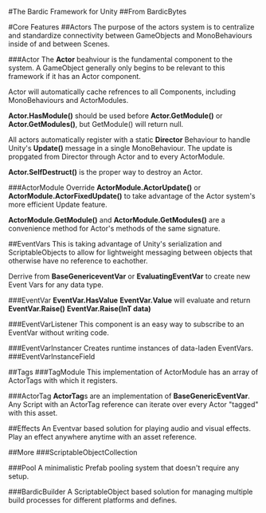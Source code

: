 #The Bardic Framework for Unity
##From BardicBytes

#Core Features
##Actors
The purpose of the actors system is to centralize and standardize connectivity between GameObjects and MonoBehaviours inside of and between Scenes.

###Actor
The **Actor** beahviour is the fundamental component to the system. A GameObject generally only begins to be relevant to this framework if it has an Actor component.

Actor will automatically cache refrences to all Components, including MonoBehaviours and ActorModules.

**Actor.HasModule<T>()** should be used before **Actor.GetModule<T>()** or **Actor.GetModules<T>()**, but GetModule() will return null. 

All actors automatically register with a static **Director** Behaviour to handle Unity's **Update()** message in a single MonoBehaviour. The update is propgated from Director through Actor and to every ActorModule. 

**Actor.SelfDestruct()** is the proper way to destroy an Actor.

###ActorModule
Override **ActorModule.ActorUpdate()** or **ActorModule.ActorFixedUpdate()** to take advantage of the Actor system's more efficient Update feature.

**ActorModule.GetModule<T>()** and **ActorModule.GetModules<T>()** are a convenience method for Actor's methods of the same signature.

##EventVars
This is taking advantage of Unity's serialization and ScriptableObjects to allow for lightweight messaging between objects that otherwise have no reference to eachother.

Derrive from **BaseGenericeventVar** or **EvaluatingEventVar** to create new Event Vars for any data type.

###EventVar
**EventVar.HasValue**
**EventVar.Value** will evaluate and return
**EventVar.Raise()**
**EventVar.Raise(InT data)**

###EventVarListener
This component is an easy way to subscribe to an EventVar without writing code.

###EventVarInstancer
Creates runtime instances of data-laden EventVars.
###EventVarInstanceField

##Tags
###TagModule
This implementation of ActorModule has an array of ActorTags with which it registers.

###ActorTag
**ActorTag**s are an implementation of **BaseGenericEventVar**. Any Script with an ActorTag reference can iterate over every Actor "tagged" with this asset.


##Effects
An Eventvar based solution for playing audio and visual effects. Play an effect anywhere anytime with an asset reference.

##More
###ScriptableObjectCollection

###Pool
A minimalistic Prefab pooling system that doesn't require any setup.

###BardicBuilder
A ScriptableObject based solution for managing multiple build processes for different platforms and defines.